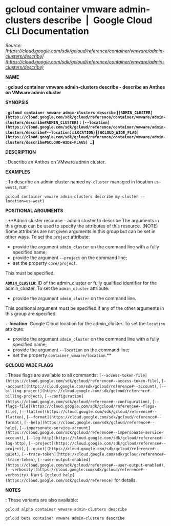 # gcloud container vmware admin-clusters describe  |  Google Cloud CLI Documentation

*Source: [https://cloud.google.com/sdk/gcloud/reference/container/vmware/admin-clusters/describe](https://cloud.google.com/sdk/gcloud/reference/container/vmware/admin-clusters/describe)*

**NAME**

: **gcloud container vmware admin-clusters describe - describe an Anthos on VMware admin cluster**

**SYNOPSIS**

: **`gcloud container vmware admin-clusters describe` (`[ADMIN_CLUSTER](https://cloud.google.com/sdk/gcloud/reference/container/vmware/admin-clusters/describe#ADMIN_CLUSTER)` : `[--location](https://cloud.google.com/sdk/gcloud/reference/container/vmware/admin-clusters/describe#--location)`=`LOCATION`) [`[GCLOUD_WIDE_FLAG](https://cloud.google.com/sdk/gcloud/reference/container/vmware/admin-clusters/describe#GCLOUD-WIDE-FLAGS) …`]**

**DESCRIPTION**

: Describe an Anthos on VMware admin cluster.

**EXAMPLES**

: To describe an admin cluster named
``my-cluster`` managed in location
``us-west1``, run:

```
gcloud container vmware admin-clusters describe my-cluster --location=us-west1
```

**POSITIONAL ARGUMENTS**

: **Admin cluster resource - admin cluster to describe The arguments in this group
can be used to specify the attributes of this resource. (NOTE) Some attributes
are not given arguments in this group but can be set in other ways.
To set the `project` attribute:

- provide the argument `admin_cluster` on the command line with a fully
specified name;
- provide the argument `--project` on the command line;
- set the property `core/project`.

This must be specified.

**`ADMIN_CLUSTER`**:
ID of the admin_cluster or fully qualified identifier for the admin_cluster.
To set the `admin_cluster` attribute:

- provide the argument `admin_cluster` on the command line.

This positional argument must be specified if any of the other arguments in this
group are specified.

**--location**:
Google Cloud location for the admin_cluster.
To set the `location` attribute:

- provide the argument `admin_cluster` on the command line with a fully
specified name;
- provide the argument `--location` on the command line;
- set the property `container_vmware/location`.**

**GCLOUD WIDE FLAGS**

: These flags are available to all commands: `[--access-token-file](https://cloud.google.com/sdk/gcloud/reference#--access-token-file)`,
`[--account](https://cloud.google.com/sdk/gcloud/reference#--account)`, `[--billing-project](https://cloud.google.com/sdk/gcloud/reference#--billing-project)`,
`[--configuration](https://cloud.google.com/sdk/gcloud/reference#--configuration)`,
`[--flags-file](https://cloud.google.com/sdk/gcloud/reference#--flags-file)`,
`[--flatten](https://cloud.google.com/sdk/gcloud/reference#--flatten)`, `[--format](https://cloud.google.com/sdk/gcloud/reference#--format)`, `[--help](https://cloud.google.com/sdk/gcloud/reference#--help)`, `[--impersonate-service-account](https://cloud.google.com/sdk/gcloud/reference#--impersonate-service-account)`,
`[--log-http](https://cloud.google.com/sdk/gcloud/reference#--log-http)`,
`[--project](https://cloud.google.com/sdk/gcloud/reference#--project)`, `[--quiet](https://cloud.google.com/sdk/gcloud/reference#--quiet)`, `[--trace-token](https://cloud.google.com/sdk/gcloud/reference#--trace-token)`, `[--user-output-enabled](https://cloud.google.com/sdk/gcloud/reference#--user-output-enabled)`,
`[--verbosity](https://cloud.google.com/sdk/gcloud/reference#--verbosity)`.
Run `$ [gcloud help](https://cloud.google.com/sdk/gcloud/reference)` for details.

**NOTES**

: These variants are also available:

```
gcloud alpha container vmware admin-clusters describe
```

```
gcloud beta container vmware admin-clusters describe
```